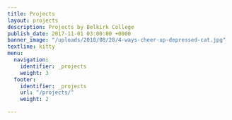 ```yaml
---
title: Projects
layout: projects
description: Projects by Belkirk College
publish_date: 2017-11-01 03:00:00 +0000
banner_image: "/uploads/2018/08/28/4-ways-cheer-up-depressed-cat.jpg"
textline: kitty
menu:
  navigation:
    identifier: _projects
    weight: 3
  footer:
    identifier: _projects
    url: "/projects/"
    weight: 2

---
```

